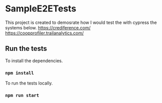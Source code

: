 # SampleE2ETests

This project is created to demosrate how I would test the with cypress the systems below.
https://crediference.com/ \
https://coopprofiler.trailanalytics.com/

## Run the tests

To install the dependencies.

### `npm install`


To run the tests locally.


### `npm run start`
